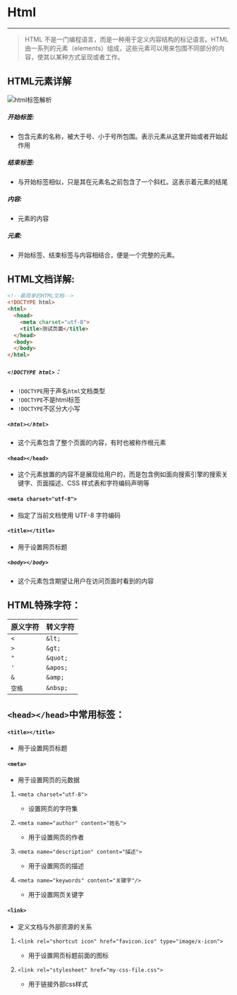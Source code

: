 # Html
------
>HTML 不是一门编程语言，而是一种用于定义内容结构的标记语言。HTML 由一系列的元素（elements）组成，这些元素可以用来包围不同部分的内容，使其以某种方式呈现或者工作。 


## HTML元素详解
![html标签解析](https://i.imgur.com/rK53MVq.png)

##### 开始标签:
+ 包含元素的名称，被大于号、小于号所包围。表示元素从这里开始或者开始起作用

##### 结束标签:
+ 与开始标签相似，只是其在元素名之前包含了一个斜杠。这表示着元素的结尾 

##### 内容:
+ 元素的内容

##### 元素:
+ 开始标签、结束标签与内容相结合，便是一个完整的元素。

## HTML文档详解:
```html
<!--最简单的HTML文档-->
<!DOCTYPE html>
<html>
  <head>
    <meta charset="utf-8">
    <title>测试页面</title>
  </head>
  <body>
  </body>
</html>
```
##### `<!DOCTYPE html>`：
+ `!DOCTYPE`用于声名`html`文档类型
+ `!DOCTYPE`不是html标签
+ `!DOCTYPE`不区分大小写

##### `<html></html>`
+ 这个元素包含了整个页面的内容，有时也被称作根元素

#### `<head></head>`
+ 这个元素放置的内容不是展现给用户的，而是包含例如面向搜索引擎的搜索关键字、页面描述、CSS 样式表和字符编码声明等

#### `<meta charset="utf-8">`
+ 指定了当前文档使用 UTF-8 字符编码 

#### `<title></title>`
+ 用于设置网页标题

##### `<body></body>`
+ 这个元素包含期望让用户在访问页面时看到的内容

## HTML特殊字符：
原义字符 | 转义字符 
-|-
`<` | `&lt;` 
`>` | `&gt;`
`"` | `&quot;`
`'` | `&apos;` 
`&` | `&amp;`
`空格` | `&nbsp;`


## `<head></head>`中常用标签：
#### `<title></title>`
+ 用于设置网页标题

#### `<meta>`
+ 用于设置网页的元数据

1. `<meta charset="utf-8">`
	+ 设置网页的字符集

2. `<meta name="author" content="姓名">`
	+ 用于设置网页的作者

3. `<meta name="description" content="描述">`
	+ 用于设置网页的描述

4. `<meta name="keywords" content="关键字"/>`
	+ 用于设置网页关键字


#### `<link> `
+ 定义文档与外部资源的关系

1. `<link rel="shortcut icon" href="favicon.ico" type="image/x-icon">`
	+ 用于设置网页标题前面的图标

2. `<link rel="stylesheet" href="my-css-file.css">`
	+ 用于链接外部css样式

	
	
	
	
	